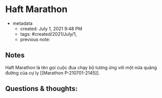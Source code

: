# Haft Marathon

- metadata
	- created: July 1, 2021 9:48 PM 
	- tags: #created/2021/July/1,
	- previous note:

## Notes
Haft Marathon là tên gọi cuộc đua chạy bộ tương ứng với một nửa quãng đường của cự ly [[Marathon P-210701-2145]].
## Questions & thoughts:

